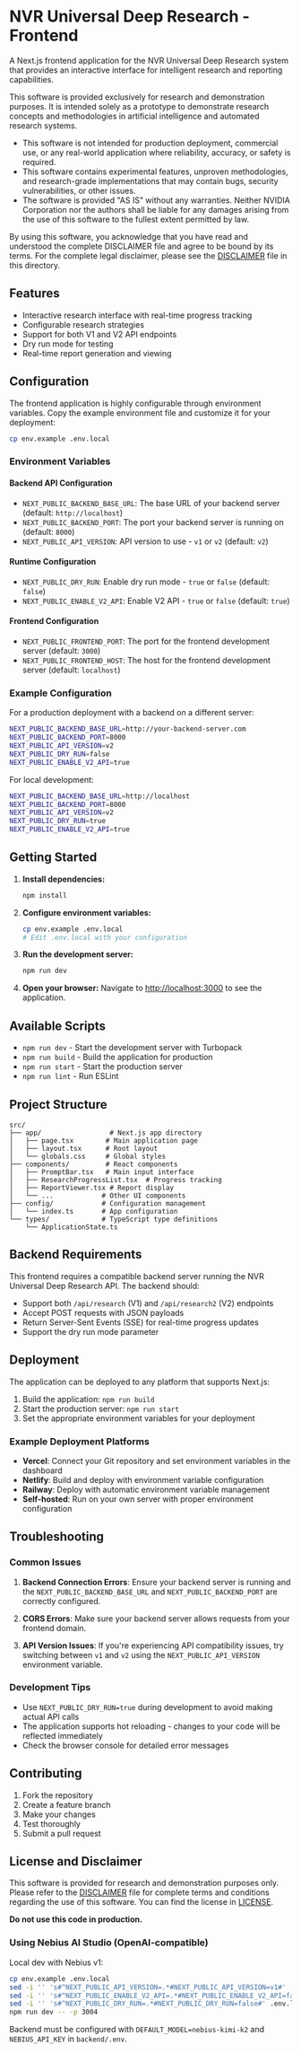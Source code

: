 # NVR Universal Deep Research - Frontend

A Next.js frontend application for the NVR Universal Deep Research system that provides an interactive interface for intelligent research and reporting capabilities.

This software is provided exclusively for research and demonstration purposes. It is intended solely as a prototype to demonstrate research concepts and methodologies in artificial intelligence and automated research systems.

- This software is not intended for production deployment, commercial use, or any real-world application where reliability, accuracy, or safety is required.
- This software contains experimental features, unproven methodologies, and research-grade implementations that may contain bugs, security vulnerabilities, or other issues.
- The software is provided "AS IS" without any warranties. Neither NVIDIA Corporation nor the authors shall be liable for any damages arising from the use of this software to the fullest extent permitted by law.

By using this software, you acknowledge that you have read and understood the complete DISCLAIMER file and agree to be bound by its terms. For the complete legal disclaimer, please see the [DISCLAIMER](DISCLAIMER.txt) file in this directory.

## Features

- Interactive research interface with real-time progress tracking
- Configurable research strategies
- Support for both V1 and V2 API endpoints
- Dry run mode for testing
- Real-time report generation and viewing

## Configuration

The frontend application is highly configurable through environment variables. Copy the example environment file and customize it for your deployment:

```bash
cp env.example .env.local
```

### Environment Variables

#### Backend API Configuration

- `NEXT_PUBLIC_BACKEND_BASE_URL`: The base URL of your backend server (default: `http://localhost`)
- `NEXT_PUBLIC_BACKEND_PORT`: The port your backend server is running on (default: `8000`)
- `NEXT_PUBLIC_API_VERSION`: API version to use - `v1` or `v2` (default: `v2`)

#### Runtime Configuration

- `NEXT_PUBLIC_DRY_RUN`: Enable dry run mode - `true` or `false` (default: `false`)
- `NEXT_PUBLIC_ENABLE_V2_API`: Enable V2 API - `true` or `false` (default: `true`)

#### Frontend Configuration

- `NEXT_PUBLIC_FRONTEND_PORT`: The port for the frontend development server (default: `3000`)
- `NEXT_PUBLIC_FRONTEND_HOST`: The host for the frontend development server (default: `localhost`)

### Example Configuration

For a production deployment with a backend on a different server:

```bash
NEXT_PUBLIC_BACKEND_BASE_URL=http://your-backend-server.com
NEXT_PUBLIC_BACKEND_PORT=8000
NEXT_PUBLIC_API_VERSION=v2
NEXT_PUBLIC_DRY_RUN=false
NEXT_PUBLIC_ENABLE_V2_API=true
```

For local development:

```bash
NEXT_PUBLIC_BACKEND_BASE_URL=http://localhost
NEXT_PUBLIC_BACKEND_PORT=8000
NEXT_PUBLIC_API_VERSION=v2
NEXT_PUBLIC_DRY_RUN=true
NEXT_PUBLIC_ENABLE_V2_API=true
```

## Getting Started

1. **Install dependencies:**

   ```bash
   npm install
   ```

2. **Configure environment variables:**

   ```bash
   cp env.example .env.local
   # Edit .env.local with your configuration
   ```

3. **Run the development server:**

   ```bash
   npm run dev
   ```

4. **Open your browser:**
   Navigate to [http://localhost:3000](http://localhost:3000) to see the application.

## Available Scripts

- `npm run dev` - Start the development server with Turbopack
- `npm run build` - Build the application for production
- `npm run start` - Start the production server
- `npm run lint` - Run ESLint

## Project Structure

```
src/
├── app/                 # Next.js app directory
│   ├── page.tsx        # Main application page
│   ├── layout.tsx      # Root layout
│   └── globals.css     # Global styles
├── components/         # React components
│   ├── PromptBar.tsx   # Main input interface
│   ├── ResearchProgressList.tsx  # Progress tracking
│   ├── ReportViewer.tsx # Report display
│   └── ...            # Other UI components
├── config/            # Configuration management
│   └── index.ts       # App configuration
└── types/             # TypeScript type definitions
    └── ApplicationState.ts
```

## Backend Requirements

This frontend requires a compatible backend server running the NVR Universal Deep Research API. The backend should:

- Support both `/api/research` (V1) and `/api/research2` (V2) endpoints
- Accept POST requests with JSON payloads
- Return Server-Sent Events (SSE) for real-time progress updates
- Support the dry run mode parameter

## Deployment

The application can be deployed to any platform that supports Next.js:

1. Build the application: `npm run build`
2. Start the production server: `npm run start`
3. Set the appropriate environment variables for your deployment

### Example Deployment Platforms

- **Vercel**: Connect your Git repository and set environment variables in the dashboard
- **Netlify**: Build and deploy with environment variable configuration
- **Railway**: Deploy with automatic environment variable management
- **Self-hosted**: Run on your own server with proper environment configuration

## Troubleshooting

### Common Issues

1. **Backend Connection Errors**: Ensure your backend server is running and the `NEXT_PUBLIC_BACKEND_BASE_URL` and `NEXT_PUBLIC_BACKEND_PORT` are correctly configured.

2. **CORS Errors**: Make sure your backend server allows requests from your frontend domain.

3. **API Version Issues**: If you're experiencing API compatibility issues, try switching between `v1` and `v2` using the `NEXT_PUBLIC_API_VERSION` environment variable.

### Development Tips

- Use `NEXT_PUBLIC_DRY_RUN=true` during development to avoid making actual API calls
- The application supports hot reloading - changes to your code will be reflected immediately
- Check the browser console for detailed error messages

## Contributing

1. Fork the repository
2. Create a feature branch
3. Make your changes
4. Test thoroughly
5. Submit a pull request

## License and Disclaimer

This software is provided for research and demonstration purposes only. Please refer to the [DISCLAIMER](DISCLAIMER.txt) file for complete terms and conditions regarding the use of this software. You can find the license in [LICENSE](LICENSE.txt).

**Do not use this code in production.**

### Using Nebius AI Studio (OpenAI-compatible)

Local dev with Nebius v1:

```bash
cp env.example .env.local
sed -i '' 's#^NEXT_PUBLIC_API_VERSION=.*#NEXT_PUBLIC_API_VERSION=v1#' .env.local
sed -i '' 's#^NEXT_PUBLIC_ENABLE_V2_API=.*#NEXT_PUBLIC_ENABLE_V2_API=false#' .env.local
sed -i '' 's#^NEXT_PUBLIC_DRY_RUN=.*#NEXT_PUBLIC_DRY_RUN=false#' .env.local
npm run dev -- -p 3004
```

Backend must be configured with `DEFAULT_MODEL=nebius-kimi-k2` and `NEBIUS_API_KEY` in `backend/.env`.
